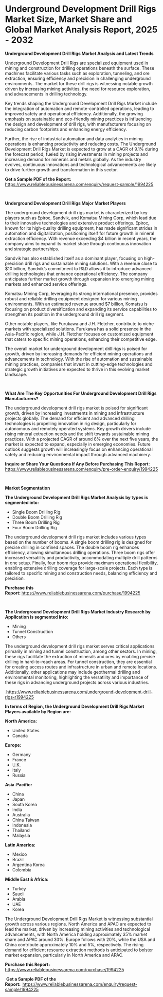 <p><h1>Underground Development Drill Rigs Market Size, Market Share and Global Market Analysis Report, 2025 - 2032</h1></p><p><strong>Underground Development Drill Rigs Market Analysis and Latest Trends</strong></p>
<p><p>Underground Development Drill Rigs are specialized equipment used in mining and construction for drilling operations beneath the surface. These machines facilitate various tasks such as exploration, tunneling, and ore extraction, ensuring efficiency and precision in challenging underground environments. The market for these drill rigs is witnessing notable growth driven by increasing mining activities, the need for resource exploration, and advancements in drilling technology.</p><p>Key trends shaping the Underground Development Drill Rigs Market include the integration of automation and remote-controlled operations, leading to improved safety and operational efficiency. Additionally, the growing emphasis on sustainable and eco-friendly mining practices is influencing the design and development of drill rigs, with manufacturers focusing on reducing carbon footprints and enhancing energy efficiency.</p><p>Further, the rise of industrial automation and data analytics in mining operations is enhancing productivity and reducing costs. The Underground Development Drill Rigs Market is expected to grow at a CAGR of 9.1% during the forecast period, fueled by rising investments in mining projects and increasing demand for minerals and metals globally. As the industry evolves, continuous innovations and technological advancements are likely to drive further growth and transformation in this sector.</p></p>
<p><strong>Get a Sample PDF of the Report:&nbsp;</strong> <a href="https://www.reliablebusinessarena.com/enquiry/request-sample/1994225?utm_campaign=3554&utm_medium=2&utm_source=Github&utm_content=ia&utm_term=12042025&utm_id=underground-development-drill-rigs">https://www.reliablebusinessarena.com/enquiry/request-sample/1994225</a></p>
<p>&nbsp;</p>
<p><strong>Underground Development Drill Rigs Major Market Players</strong></p>
<p><p>The underground development drill rigs market is characterized by key players such as Epiroc, Sandvik, and Komatsu Mining Corp, which lead due to their innovative technologies and extensive product offerings. Epiroc, known for its high-quality drilling equipment, has made significant strides in automation and digitalization, positioning itself for future growth in mineral extraction efficiency. With revenue exceeding $4 billion in recent years, the company aims to expand its market share through continuous innovation and strategic partnerships.</p><p>Sandvik has also established itself as a dominant player, focusing on high-precision drill rigs and sustainable mining solutions. With a revenue close to $10 billion, Sandvik’s commitment to R&D allows it to introduce advanced drilling technologies that enhance operational efficiency. The company anticipates further market growth through expansion into emerging mining markets and enhanced service offerings.</p><p>Komatsu Mining Corp, leveraging its strong international presence, provides robust and reliable drilling equipment designed for various mining environments. With an estimated revenue around $7 billion, Komatsu is focusing on product diversification and expanding its service capabilities to strengthen its position in the underground drill rig segment.</p><p>Other notable players, like Furukawa and J.H. Fletcher, contribute to niche markets with specialized solutions. Furukawa has a solid presence in the Asia-Pacific region, while J.H. Fletcher focuses on customized equipment that caters to specific mining operations, enhancing their competitive edge.</p><p>The overall market for underground development drill rigs is poised for growth, driven by increasing demands for efficient mining operations and advancements in technology. With the rise of automation and sustainable mining practices, companies that invest in cutting-edge technologies and strategic growth initiatives are expected to thrive in this evolving market landscape.</p></p>
<p>&nbsp;</p>
<p><strong>What Are The Key Opportunities For Underground Development Drill Rigs Manufacturers?</strong></p>
<p><p>The underground development drill rigs market is poised for significant growth, driven by increasing investments in mining and infrastructure projects globally. The demand for efficient and advanced drilling technologies is propelling innovation in rig design, particularly for autonomous and remotely operated systems. Key growth drivers include rising mineral extraction needs and the shift towards sustainable mining practices. With a projected CAGR of around 6% over the next five years, the market is expected to expand, especially in emerging economies. Future outlook suggests growth will increasingly focus on enhancing operational safety and reducing environmental impact through advanced machinery.</p></p>
<p><strong>Inquire or Share Your Questions If Any Before Purchasing This Report:</strong> <a href="https://www.reliablebusinessarena.com/enquiry/pre-order-enquiry/1994225?utm_campaign=3554&utm_medium=2&utm_source=Github&utm_content=ia&utm_term=12042025&utm_id=underground-development-drill-rigs">https://www.reliablebusinessarena.com/enquiry/pre-order-enquiry/1994225</a></p>
<p>&nbsp;</p>
<p><strong>Market Segmentation</strong></p>
<p><strong>The Underground Development Drill Rigs Market Analysis by types is segmented into:</strong></p>
<p><ul><li>Single Boom Drilling Rig</li><li>Double Boom Drilling Rig</li><li>Three Boom Drilling Rig</li><li>Four Boom Drilling Rig</li></ul></p>
<p><p>The underground development drill rigs market includes various types based on the number of booms. A single boom drilling rig is designed for precise drilling in confined spaces. The double boom rig enhances efficiency, allowing simultaneous drilling operations. Three boom rigs offer increased versatility and productivity, accommodating multiple drill patterns in one setup. Finally, four boom rigs provide maximum operational flexibility, enabling extensive drilling coverage for large-scale projects. Each type is tailored to specific mining and construction needs, balancing efficiency and precision.</p></p>
<p><strong>Purchase this Report:&nbsp;</strong><a href="https://www.reliablebusinessarena.com/purchase/1994225?utm_campaign=3554&utm_medium=2&utm_source=Github&utm_content=ia&utm_term=12042025&utm_id=underground-development-drill-rigs">https://www.reliablebusinessarena.com/purchase/1994225</a></p>
<p>&nbsp;</p>
<p><strong>The Underground Development Drill Rigs Market Industry Research by Application is segmented into:</strong></p>
<p><ul><li>Mining</li><li>Tunnel Construction</li><li>Others</li></ul></p>
<p><p>The underground development drill rigs market serves critical applications primarily in mining and tunnel construction, among other sectors. In mining, these rigs facilitate the extraction of minerals and ores by enabling precise drilling in hard-to-reach areas. For tunnel construction, they are essential for creating access routes and infrastructure in urban and remote locations. Additionally, other applications may include geothermal drilling and environmental monitoring, highlighting the versatility and importance of these rigs in advancing underground projects across various industries.</p></p>
<p><a href="https://www.reliablebusinessarena.com/underground-development-drill-rigs-r1994225?utm_campaign=3554&utm_medium=2&utm_source=Github&utm_content=ia&utm_term=12042025&utm_id=underground-development-drill-rigs">&nbsp;https://www.reliablebusinessarena.com/underground-development-drill-rigs-r1994225</a></p>
<p><strong>In terms of Region, the Underground Development Drill Rigs Market Players available by Region are:</strong></p>
<p>
    <p> <strong> North America: </strong>
        <ul>
            <li>United States</li>
            <li>Canada</li>
        </ul>
        </p> 
    <p> <strong> Europe: </strong>
        <ul>
            <li>Germany</li>
            <li>France</li>
            <li>U.K.</li>
            <li>Italy</li>
            <li>Russia</li>
        </ul>
        </p> 
    <p> <strong> Asia-Pacific: </strong>
        <ul>
            <li>China</li>
            <li>Japan</li>
            <li>South Korea</li>
            <li>India</li>
            <li>Australia</li>
            <li>China Taiwan</li>
            <li>Indonesia</li>
            <li>Thailand</li>
            <li>Malaysia</li>
        </ul>
        </p> 
    <p> <strong> Latin America: </strong>
        <ul>
            <li>Mexico</li>
            <li>Brazil</li>
            <li>Argentina Korea</li>
            <li>Colombia</li>
        </ul>
        </p> 
    <p> <strong> Middle East & Africa: </strong>
        <ul>
            <li>Turkey</li>
            <li>Saudi</li>
            <li>Arabia</li>
            <li>UAE</li>
            <li>Korea</li>
        </ul>
    </p>
    </p>
<p><p>The Underground Development Drill Rigs Market is witnessing substantial growth across various regions. North America and APAC are expected to lead the market, driven by increasing mining activities and technological advancements, with North America holding approximately 35% market share and APAC around 30%. Europe follows with 20%, while the USA and China contribute approximately 10% and 5%, respectively. The rising demand for efficient resource extraction methods is anticipated to bolster market expansion, particularly in North America and APAC.</p></p>
<p><strong>Purchase this Report: </strong><a href="https://www.reliablebusinessarena.com/purchase/1994225?utm_campaign=3554&utm_medium=2&utm_source=Github&utm_content=ia&utm_term=12042025&utm_id=underground-development-drill-rigs">https://www.reliablebusinessarena.com/purchase/1994225</a></p>
<p>&nbsp;<strong>Get a Sample PDF of the Report:&nbsp;&nbsp;</strong><a href="https://www.reliablebusinessarena.com/enquiry/request-sample/1994225?utm_campaign=3554&utm_medium=2&utm_source=Github&utm_content=ia&utm_term=12042025&utm_id=underground-development-drill-rigs">https://www.reliablebusinessarena.com/enquiry/request-sample/1994225</a></p>
<p><strong></strong></p>
<p><p></p><p></p><p></p></p>